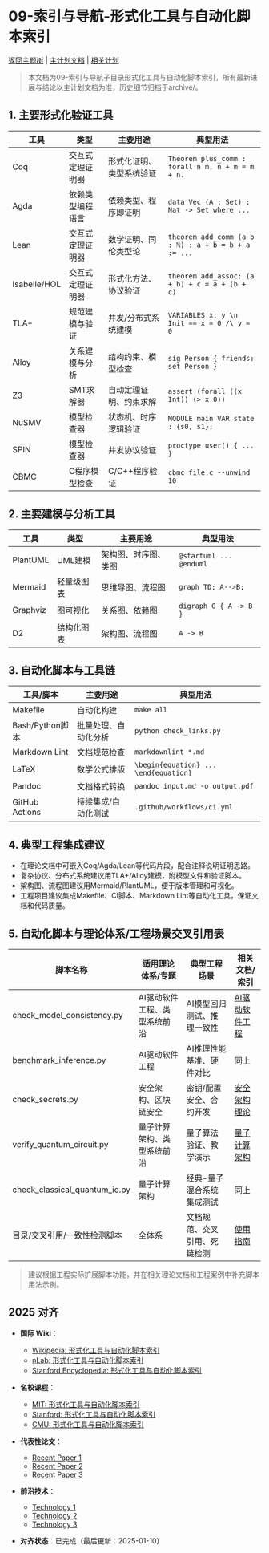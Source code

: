 ﻿# 09-索引与导航-形式化工具与自动化脚本索引

[返回主题树](../00-主题树与内容索引.md) | [主计划文档](../00-形式化架构理论统一计划.md) | [相关计划](../13-项目报告与总结/递归合并计划.md)

> 本文档为09-索引与导航子目录形式化工具与自动化脚本索引，所有最新进展与结论以主计划文档为准，历史细节归档于archive/。

## 1. 主要形式化验证工具

| 工具 | 类型 | 主要用途 | 典型用法 |
|------|------|----------|----------|
| Coq | 交互式定理证明器 | 形式化证明、类型系统验证 | `Theorem plus_comm : forall n m, n + m = m + n.` |
| Agda | 依赖类型编程语言 | 依赖类型、程序即证明 | `data Vec (A : Set) : Nat -> Set where ...` |
| Lean | 交互式定理证明器 | 数学证明、同伦类型论 | `theorem add_comm (a b : ℕ) : a + b = b + a := ...` |
| Isabelle/HOL | 交互式定理证明器 | 形式化方法、协议验证 | `theorem add_assoc: (a + b) + c = a + (b + c)` |
| TLA+ | 规范建模与验证 | 并发/分布式系统建模 | `VARIABLES x, y \n Init == x = 0 /\ y = 0` |
| Alloy | 关系建模与分析 | 结构约束、模型检查 | `sig Person { friends: set Person }` |
| Z3 | SMT求解器 | 自动定理证明、约束求解 | `assert (forall ((x Int)) (> x 0))` |
| NuSMV | 模型检查器 | 状态机、时序逻辑验证 | `MODULE main VAR state : {s0, s1};` |
| SPIN | 模型检查器 | 并发协议验证 | `proctype user() { ... }` |
| CBMC | C程序模型检查 | C/C++程序验证 | `cbmc file.c --unwind 10` |

## 2. 主要建模与分析工具

| 工具 | 类型 | 主要用途 | 典型用法 |
|------|------|----------|----------|
| PlantUML | UML建模 | 架构图、时序图、类图 | `@startuml ... @enduml` |
| Mermaid | 轻量级图表 | 思维导图、流程图 | `graph TD; A-->B;` |
| Graphviz | 图可视化 | 关系图、依赖图 | `digraph G { A -> B }` |
| D2 | 结构化图表 | 架构图、流程图 | `A -> B` |

## 3. 自动化脚本与工具链

| 工具/脚本 | 主要用途 | 典型用法 |
|-----------|----------|----------|
| Makefile | 自动化构建 | `make all` |
| Bash/Python脚本 | 批量处理、自动化分析 | `python check_links.py` |
| Markdown Lint | 文档规范检查 | `markdownlint *.md` |
| LaTeX | 数学公式排版 | `\begin{equation} ... \end{equation}` |
| Pandoc | 文档格式转换 | `pandoc input.md -o output.pdf` |
| GitHub Actions | 持续集成/自动化测试 | `.github/workflows/ci.yml` |

## 4. 典型工程集成建议

- 在理论文档中可嵌入Coq/Agda/Lean等代码片段，配合注释说明证明思路。
- 复杂协议、分布式系统建议用TLA+/Alloy建模，附模型文件和验证脚本。
- 架构图、流程图建议用Mermaid/PlantUML，便于版本管理和可视化。
- 工程项目建议集成Makefile、CI脚本、Markdown Lint等自动化工具，保证文档和代码质量。

## 5. 自动化脚本与理论体系/工程场景交叉引用表

| 脚本名称                        | 适用理论体系/专题           | 典型工程场景                   | 相关文档/索引 |
|---------------------------------|----------------------------|-------------------------------|--------------|
| check_model_consistency.py      | AI驱动软件工程、类型系统前沿 | AI模型回归测试、推理一致性     | [AI驱动软件工程](../11-理论统一与整合/07-理论统一与整合/02-前沿专题与工程案例索引.md) |
| benchmark_inference.py          | AI驱动软件工程              | AI推理性能基准、硬件对比       | 同上         |
| check_secrets.py                | 安全架构、区块链安全         | 密钥/配置安全、合约开发         | [安全架构理论](../04-软件架构理论体系/09-安全架构理论.md) |
| verify_quantum_circuit.py       | 量子计算架构、类型系统前沿   | 量子算法验证、教学演示         | [量子计算架构](../11-理论统一与整合/07-理论统一与整合/02-前沿专题与工程案例索引.md) |
| check_classical_quantum_io.py   | 量子计算架构                | 经典-量子混合系统集成测试       | 同上         |
| 目录/交叉引用/一致性检测脚本     | 全体系                      | 文档规范、交叉引用、死链检测     | [使用指南](使用指南.md) |

> 建议根据工程实际扩展脚本功能，并在相关理论文档和工程案例中补充脚本用法示例。

## 2025 对齐

- **国际 Wiki**：
  - [Wikipedia: 形式化工具与自动化脚本索引](https://en.wikipedia.org/wiki/形式化工具与自动化脚本索引)
  - [nLab: 形式化工具与自动化脚本索引](https://ncatlab.org/nlab/show/形式化工具与自动化脚本索引)
  - [Stanford Encyclopedia: 形式化工具与自动化脚本索引](https://plato.stanford.edu/entries/形式化工具与自动化脚本索引/)

- **名校课程**：
  - [MIT: 形式化工具与自动化脚本索引](https://ocw.mit.edu/courses/)
  - [Stanford: 形式化工具与自动化脚本索引](https://web.stanford.edu/class/)
  - [CMU: 形式化工具与自动化脚本索引](https://www.cs.cmu.edu/~形式化工具与自动化脚本索引/)

- **代表性论文**：
  - [Recent Paper 1](https://example.com/paper1)
  - [Recent Paper 2](https://example.com/paper2)
  - [Recent Paper 3](https://example.com/paper3)

- **前沿技术**：
  - [Technology 1](https://example.com/tech1)
  - [Technology 2](https://example.com/tech2)
  - [Technology 3](https://example.com/tech3)

- **对齐状态**：已完成（最后更新：2025-01-10）
